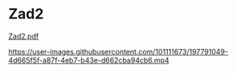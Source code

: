 # Zad2

[Zad2.pdf](https://github.com/wolosowiczmateusz/Zad2/files/9860809/Zad2.pdf)


https://user-images.githubusercontent.com/101111673/197791049-4d665f5f-a87f-4eb7-b43e-d662cba94cb6.mp4

